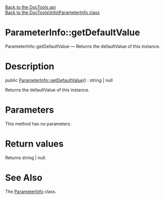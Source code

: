 [Back to the DocTools api](https://github.com/lingtalfi/DocTools/blob/master/doc/api/DocTools.md)<br>
[Back to the DocTools\Info\ParameterInfo class](https://github.com/lingtalfi/DocTools/blob/master/doc/api/DocTools/Info/ParameterInfo.md)


ParameterInfo::getDefaultValue
================



ParameterInfo::getDefaultValue — Returns the defaultValue of this instance.




Description
================


public [ParameterInfo::getDefaultValue](https://github.com/lingtalfi/DocTools/blob/master/doc/api/DocTools/Info/ParameterInfo/getDefaultValue.md)() : string | null




Returns the defaultValue of this instance.




Parameters
================

This method has no parameters.


Return values
================

Returns string | null.







See Also
================

The [ParameterInfo](https://github.com/lingtalfi/DocTools/blob/master/doc/api/DocTools/Info/ParameterInfo.md) class.
